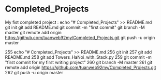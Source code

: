 # Completed_Projects
My fist completed project :
echo "# Completed_Projects" >> README.md
git init
git add README.md
git commit -m "first commit"
git branch -M master
git remote add origin https://github.com/tuanweb92my/Completed_Projects.git
git push -u origin master

  255  echo "# Completed_Projects" >> README.md
  256  git init
  257  git add README.md 
  258  git add Towers_HaNoi_with_Stack.py 
  259  git commit -m "first commit for my first  writing project"
  260  git branch -M master
  261  git remote add origin https://github.com/tuanweb92my/Completed_Projects.git
  262  git push -u origin master
